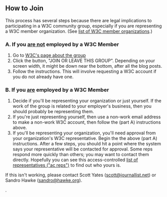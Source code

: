 ## How to Join

This process has several steps because there are legal implications
to participating in a W3C community group, especially if you are
representing a W3C member organization.  (See [list of W3C
member organizations](https://www.w3.org/Consortium/Member/List).)

### A. If you <u>are not</u> employed by a W3C Member

1. Go to [W3C's page about the group](https://www.w3.org/community/credibility/)
2. Click the button, "JOIN OR LEAVE THIS GROUP". Depending on your screen width, it might be down near the bottom, after all the blog posts.
3. Follow the instructions. This will involve requesting a W3C account if you do not already have one.

### B. If you <u>are</u> employed by a W3C Member

1. Decide if you'll be representing your organization or just yourself. If the work of the group is related to your employer's business, then you should probably be representing them.
2. If you're just representing yourself, then use a non-work email address to make a non-work W3C account, then follow the (part A) instructions above.
3. If you'll be representing your organization, you'll need approval from your organization's W3C representative.  Begin the the above (part A) instructions. After a few steps, you should hit a point where the system says your representative will be contacted for approval. Some reps respond more quickly than others; you may want to contact them directly. Hopefully you can see this access-controlled [list of representatives ("ac reps")](https://www.w3.org/Member/ACList) to find out who yours is.

If this isn't working, please contact Scott Yates (scott@journallist.net) or Sandro Hawke (sandro@hawke.org).




.
